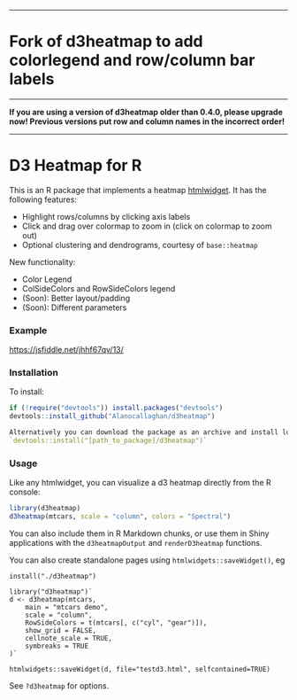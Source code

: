 ___

# Fork of d3heatmap to add colorlegend and row/column bar labels

___

**If you are using a version of d3heatmap older than 0.4.0, please upgrade now! Previous versions put row and column names in the incorrect order!**

___

# D3 Heatmap for R

This is an R package that implements a heatmap [htmlwidget](http://htmlwidgets.org). It has the following features:

* Highlight rows/columns by clicking axis labels
* Click and drag over colormap to zoom in (click on colormap to zoom out)
* Optional clustering and dendrograms, courtesy of `base::heatmap`

New functionality:

* Color Legend
* ColSideColors and RowSideColors legend
* (Soon): Better layout/padding
* (Soon): Different parameters 

### Example

https://jsfiddle.net/jhhf67qv/13/

### Installation

To install:

```r
if (!require("devtools")) install.packages("devtools")
devtools::install_github("Alanocallaghan/d3heatmap")

Alternatively you can download the package as an archive and install locally using `devtools::install()`, eg:
`devtools::install("[path_to_package]/d3heatmap")`
```

### Usage

Like any htmlwidget, you can visualize a d3 heatmap directly from the R console:

```r
library(d3heatmap)
d3heatmap(mtcars, scale = "column", colors = "Spectral")
```

You can also include them in R Markdown chunks, or use them in Shiny applications with the `d3heatmapOutput` and `renderD3heatmap` functions.

You can also create standalone pages using 
`htmlwidgets::saveWidget()`, eg


    install("./d3heatmap")

    library("d3heatmap")`
    d <- d3heatmap(mtcars, 
        main = "mtcars demo", 
        scale = "column", 
        RowSideColors = t(mtcars[, c("cyl", "gear")]),
        show_grid = FALSE,
        cellnote_scale = TRUE,
        symbreaks = TRUE
    )`
    
    htmlwidgets::saveWidget(d, file="testd3.html", selfcontained=TRUE)

See `?d3heatmap` for options.
